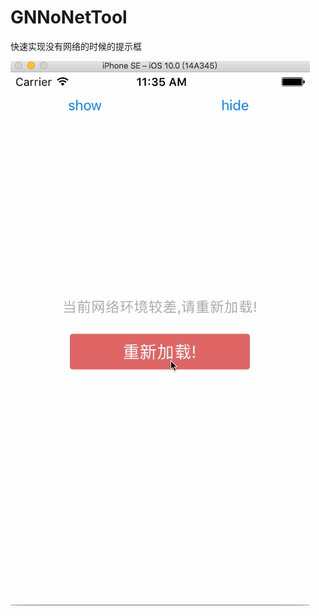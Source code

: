 # GNNoNetTool

快速实现没有网络的时候的提示框

![image](https://github.com/coderAs7/GNNoNetTool/blob/master/gif.gif)
